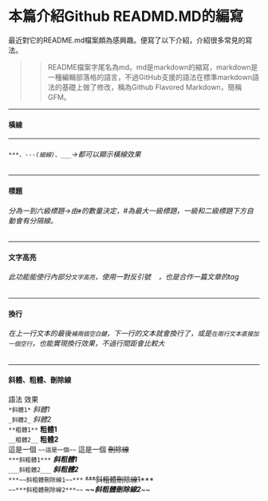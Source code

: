 # 本篇介紹Github READMD.MD的編寫
最近對它的README.md檔案頗為感興趣。便寫了以下介紹，介紹很多常見的寫法。
>> README檔案字尾名為md。md是markdown的縮寫，markdown是一種編輯部落格的語言，不過GitHub支援的語法在標準markdown語法的基礎上做了修改，稱為Github Flavored Markdown，簡稱GFM。
***
#### 橫線  
___
###### `***、---(細線)、___`->都可以顯示橫線效果
---
#### 標題  
###### 分為一到六級標題->由`#`的數量決定，#為最大一級標題，一級和二級標題下方自動會有分隔線。
---
#### 文字高亮  
###### 此功能能使行內部分`文字高亮`，使用一對反引號 ` ` ，也是合作一篇文章的tag 
---
#### 換行  
###### 在上一行文本的最後`補兩個空白鍵`，下一行的文本就會換行了，或是`在兩行文本直接加一個空行`，也能實現換行效果，不過行間距會比較大
---
#### 斜體、粗體、刪除線
語法    效果  
`*斜體1*`	*斜體1*  
`_斜體2_`	_斜體2_  
`**粗體1**`	**粗體1**  
`__粗體2__`	__粗體2__   
這是一個 `~~這是一個~~`	這是一個 ~~刪除線~~  
`***斜粗體1***`	***斜粗體1***  
`___斜粗體2___`	___斜粗體2___  
`***~~斜粗體刪除線1~~***`	~~***斜粗體刪除線1~~***    
`~~***斜粗體刪除線2***~~`	***~~斜粗體刪除線2***~~    
